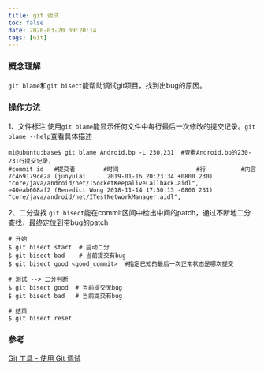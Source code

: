 ```yaml
---
title: git 调试
toc: false
date: 2020-03-20 09:20:14
tags: [Git]
---
```


### 概念理解
`git blame`和`git bisect`能帮助调试git项目，找到出bug的原因。

### 操作方法
1、文件标注
使用`git blame`能显示任何文件中每行最后一次修改的提交记录。`git blame --help`查看具体描述
```
mi@ubuntu:base$ git blame Android.bp -L 230,231  #查看Android.bp的230-231行提交记录，
#commit id   #提交者        #时间                      #行          #内容
7c469179ce2a (junyulai      2019-01-16 20:23:34 +0800 230)         "core/java/android/net/ISocketKeepaliveCallback.aidl",
e40eab608af2 (Benedict Wong 2018-11-14 17:50:13 -0800 231)         "core/java/android/net/ITestNetworkManager.aidl",
```


2、二分查找
`git bisect`能在commit区间中检出中间的patch，通过不断地二分查找，最终定位到带bug的patch
```
# 开始
$ git bisect start  # 启动二分
$ git bisect bad 	# 当前提交有bug
$ git bisect good <good_commit>  #指定已知的最后一次正常状态是哪次提交

# 测试 --> 二分判断
$ git bisect good  # 当前提交无bug
$ git bisect bad   # 当前提交有bug

# 结束
$ git bisect reset
```

### 参考
[Git 工具 - 使用 Git 调试](https://www.git-scm.com/book/zh/v2/Git-%E5%B7%A5%E5%85%B7-%E4%BD%BF%E7%94%A8-Git-%E8%B0%83%E8%AF%95)